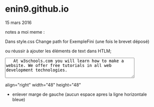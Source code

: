 # enin9.github.io

15 mars 2016 

notes a moi meme :

Dans style.css
Change path for ExempleFini (une fois le brevet déposé)

ou réussir à ajouter les éléments de text dans HTLM;

   <textarea rows="4" cols="50">
   At w3schools.com you will learn how to make a website. We offer free tutorials in all web development technologies. 
   </textarea>
   
   align="right" width="48" height="48" 

+ enlever marge de gauche (aucun espace apres la ligne horizontale bleue)
